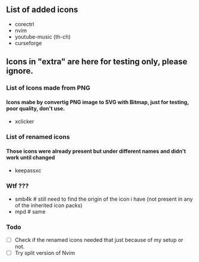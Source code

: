 ## List of added icons

- corectrl  
- nvim  
- youtube-music (th-ch)  
- curseforge  


## Icons in "extra" are here for testing only, please ignore.

### List of Icons made from PNG
#### Icons mabe by convertig PNG image to SVG with Bitmap, just for testing, poor quality, don't use.

- xclicker  

### List of renamed icons
#### Those icons were already present but under different names and didn't work until changed

- keepassxc  

### Wtf ???

- smb4k # still need to find the origin of the icon i have (not present in any of the inherited icon packs)
- mpd # same


### Todo

- [ ] Check if the renamed icons needed that just because of my setup or not.
- [ ] Try split version of Nvim
